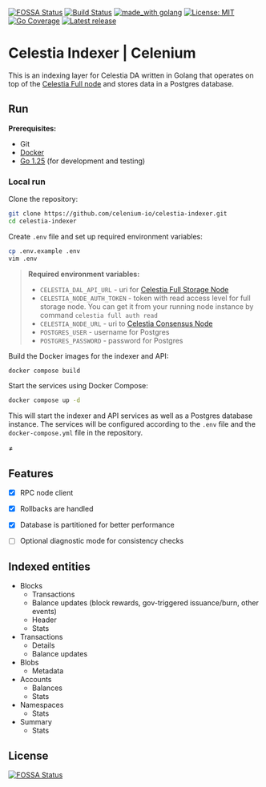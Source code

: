 [![FOSSA Status](https://app.fossa.com/api/projects/git%2Bgithub.com%2Fcelenium-io%2Fcelestia-indexer.svg?type=shield&issueType=license)](https://app.fossa.com/projects/git%2Bgithub.com%2Fcelenium-io%2Fcelestia-indexer?ref=badge_shield&issueType=license)
[![Build Status](https://github.com/celenium-io/celestia-indexer/workflows/Build/badge.svg)](https://github.com/celenium-io/celestia-indexer/actions?query=branch%3Amaster+workflow%3A%22Build%22)
[![made_with golang](https://img.shields.io/badge/made_with-golang-blue.svg)](https://golang.org/)
[![License: MIT](https://img.shields.io/badge/License-MIT-yellow.svg)](https://opensource.org/licenses/MIT)
[![Go Coverage](https://github.com/celenium-io/celestia-indexer/wiki/coverage.svg)](https://raw.githack.com/wiki/celenium-io/celestia-indexer/coverage.html)
[![Latest release](https://img.shields.io/github/v/release/celenium-io/celestia-indexer.svg)](https://github.com/celenium-io/celestia-indexer/releases)

# Celestia Indexer | Celenium #

This is an indexing layer for Celestia DA written in Golang that operates on top of the [Celestia Full node](https://docs.celestia.org/nodes/consensus-full-node/) and stores data in a Postgres database.

## Run

**Prerequisites:**

- Git
- [Docker](https://docs.docker.com/engine/install/)
- [Go 1.25](https://go.dev/doc/install) (for development and testing)

### Local run ###

Clone the repository:

```sh
git clone https://github.com/celenium-io/celestia-indexer.git
cd celestia-indexer
```

Create `.env` file and set up required environment variables:

```sh
cp .env.example .env
vim .env
``` 

> **Required environment variables:**
> 
> - `CELESTIA_DAL_API_URL` - uri for [Celestia Full Storage Node](https://docs.celestia.org/nodes/full-storage-node)
> - `CELESTIA_NODE_AUTH_TOKEN` - token with read access level for full storage node. You can get it from your running node instance by command `celestia full auth read`
> - `CELESTIA_NODE_URL` - uri to [Celestia Consensus Node](https://docs.celestia.org/nodes/consensus-node)
> - `POSTGRES_USER` - username for Postgres
> - `POSTGRES_PASSWORD` - password for Postgres
>

Build the Docker images for the indexer and API:

```sh
docker compose build
```

Start the services using Docker Compose:

```sh
docker compose up -d
```

This will start the indexer and API services as well as a Postgres database instance.
The services will be configured according to the `.env` file and the `docker-compose.yml` file in the repository.

≠
## Features ##

- [x] RPC node client
- [x] Rollbacks are handled
- [x] Database is partitioned for better performance
- [ ] Optional diagnostic mode for consistency checks


## Indexed entities ##

- Blocks
    - Transactions
    - Balance updates (block rewards, gov-triggered issuance/burn, other events)
    - Header
    - Stats
- Transactions
    - Details
    - Balance updates
- Blobs
    - Metadata
- Accounts
    - Balances
    - Stats
- Namespaces
    - Stats
- Summary
    - Stats


## License
[![FOSSA Status](https://app.fossa.com/api/projects/git%2Bgithub.com%2Fcelenium-io%2Fcelestia-indexer.svg?type=large)](https://app.fossa.com/projects/git%2Bgithub.com%2Fcelenium-io%2Fcelestia-indexer?ref=badge_large)

